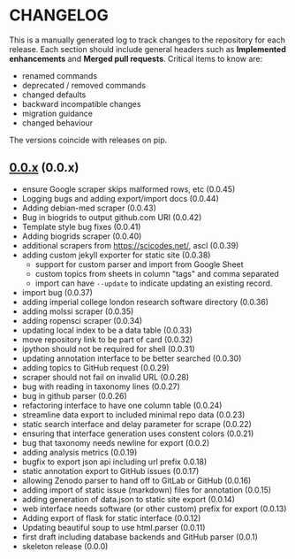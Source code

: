 # CHANGELOG

This is a manually generated log to track changes to the repository for each release.
Each section should include general headers such as **Implemented enhancements**
and **Merged pull requests**. Critical items to know are:

 - renamed commands
 - deprecated / removed commands
 - changed defaults
 - backward incompatible changes
 - migration guidance
 - changed behaviour

The versions coincide with releases on pip.

## [0.0.x](https://github.com/rseng/rse/tree/master) (0.0.x)
 - ensure Google scraper skips malformed rows, etc (0.0.45)
 - Logging bugs and adding export/import docs (0.0.44)
 - Adding debian-med scraper (0.0.43)
 - Bug in biogrids to output github.com URI (0.0.42)
 - Template style bug fixes (0.0.41)
 - Adding biogrids scraper (0.0.40)
 - additional scrapers from https://scicodes.net/, ascl (0.0.39)
 - adding custom jekyll exporter for static site (0.0.38)
   - support for custom parser and import from Google Sheet
   - custom topics from sheets in column "tags" and comma separated
   - import can have `--update` to indicate updating an existing record.
 - import bug (0.0.37)
 - adding imperial college london research software directory (0.0.36)
 - adding molssi scraper (0.0.35)
 - adding ropensci scraper (0.0.34)
 - updating local index to be a data table (0.0.33)
 - move repository link to be part of card (0.0.32)
 - ipython should not be required for shell (0.0.31)
 - updating annotation interface to be better searched (0.0.30)
 - adding topics to GitHub request (0.0.29)
 - scraper should not fail on invalid URL (0.0.28)
 - bug with reading in taxonomy lines (0.0.27)
 - bug in github parser (0.0.26)
 - refactoring interface to have one column table (0.0.24)
 - streamline data export to included minimal repo data (0.0.23)
 - static search interface and delay parameter for scrape (0.0.22)
 - ensuring that interface generation uses constent colors (0.0.21)
 - bug that taxonomy needs newline for export (0.0.2)
 - adding analysis metrics (0.0.19)
 - bugfix to export json api including url prefix 0.0.18)
 - static annotation export to GitHub issues (0.0.17)
 - allowing Zenodo parser to hand off to GitLab or GitHub (0.0.16)
 - adding import of static issue (markdown) files for annotation (0.0.15)
 - adding generation of data.json to static site export (0.0.14)
 - web interface needs software (or other custom) prefix for export (0.0.13) 
 - Adding export of flask for static interface (0.0.12)
 - Updating beautiful soup to use html.parser (0.0.11)
 - first draft including database backends and GitHub parser (0.0.1)
 - skeleton release (0.0.0)
